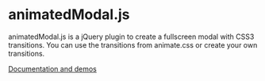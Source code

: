 # animatedModal.js
<p>animatedModal.js is a jQuery plugin to create a fullscreen modal with CSS3 transitions. You can use the transitions from animate.css or create your own transitions.</p>
<a href="https://joaopereirawd.github.io/animatedModal.js/">Documentation and demos</a>
